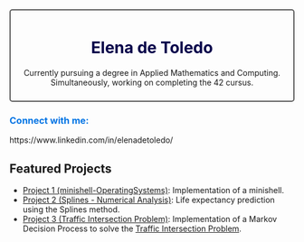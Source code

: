 <div style="border: 2px solid #555; padding: 10px; border-radius: 5px; text-align: center;">
   <h1 align="center"style="color: #05014a;">Elena de Toledo</h1>
   <p align="center">Currently pursuing a degree in Applied Mathematics and Computing. Simultaneously, working on completing the 42 cursus.</p>
</div>
<h3 align="left" style="color: #0074E4;" >Connect with me:</h3>
<p align="left"> https://www.linkedin.com/in/elenadetoledo/
</p>

## Featured Projects
- [Project 1 (minishell-OperatingSystems)](https://github.com/elenadetoledo/minishell-OperatingSystems): Implementation of a minishell.
- [Project 2 (Splines - Numerical Analysis)](https://github.com/elenadetoledo/Splines---Numerical-Analysis): Life expectancy prediction using the Splines method.
- [Project 3 (Traffic Intersection Problem)](https://github.com/elenadetoledo/Traffic-intersection-problem): Implementation of a Markov Decision Process to solve the [Traffic Intersection Problem](https://www.sciencedirect.com/science/article/pii/S2405896316302075).
